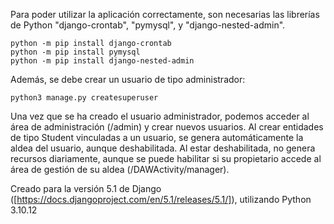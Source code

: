 Para poder utilizar la aplicación correctamente, son necesarias las librerías de Python "django-crontab", "pymysql", y "django-nested-admin".
```
python -m pip install django-crontab
python -m pip install pymysql
python -m pip install django-nested-admin
```
Además, se debe crear un usuario de tipo administrador:
```
python3 manage.py createsuperuser
```

Una vez que se ha creado el usuario administrador, podemos acceder al área de administración (/admin) y crear nuevos usuarios.
Al crear entidades de tipo Student vinculadas a un usuario, se genera automáticamente la aldea del usuario, aunque deshabilitada.
Al estar deshabilitada, no genera recursos diariamente, aunque se puede habilitar si su propietario accede al área de gestión de su aldea (/DAWActivity/manager).

Creado para la versión 5.1 de Django ([https://docs.djangoproject.com/en/5.1/releases/5.1/]), utilizando Python 3.10.12
